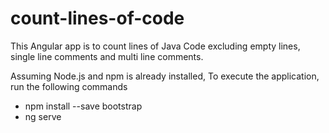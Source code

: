 # count-lines-of-code

This Angular app is to count lines of Java Code excluding empty lines, single line comments and multi line comments.

Assuming Node.js and npm is already installed,
To execute the application, run the following commands
- npm install --save bootstrap
- ng serve